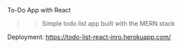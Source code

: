 To-Do App with React

>>Simple todo list app built with the MERN stack

Deployment: https://todo-list-react-inro.herokuapp.com/
